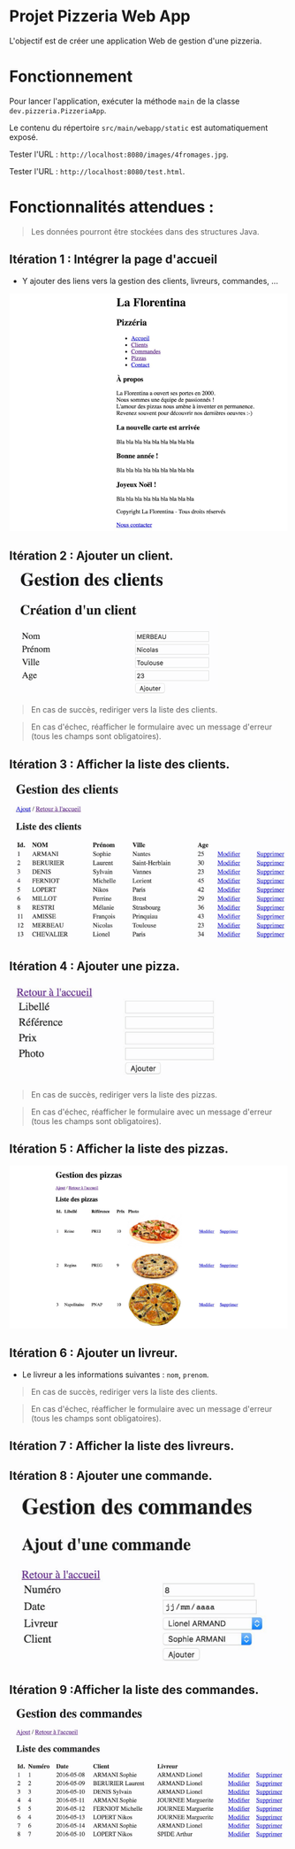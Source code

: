 # Projet Pizzeria Web App

L'objectif est de créer une application Web de gestion d'une pizzeria.

# Fonctionnement

Pour lancer l'application, exécuter la méthode `main` de la classe `dev.pizzeria.PizzeriaApp`.

Le contenu du répertoire `src/main/webapp/static` est automatiquement exposé.

Tester l'URL : `http://localhost:8080/images/4fromages.jpg`.

Tester l'URL : `http://localhost:8080/test.html`.


# Fonctionnalités attendues :

> Les données pourront être stockées dans des structures Java.

## Itération 1 : Intégrer la page d'accueil 

* Y ajouter des liens vers la gestion des clients, livreurs, commandes, ...
    
![](images/app-accueil.png)

## Itération 2 : Ajouter un client.

![](images/app-client-create.png)

> En cas de succès, rediriger vers la liste des clients.

> En cas d'échec, réafficher le formulaire avec un message d'erreur (tous les champs sont obligatoires).

## Itération 3 : Afficher la liste des clients.

![](images/app-client-lister.png)

## Itération 4 : Ajouter une pizza.

![](images/app-pizza-create.png)

> En cas de succès, rediriger vers la liste des pizzas.

> En cas d'échec, réafficher le formulaire avec un message d'erreur (tous les champs sont obligatoires).

## Itération 5 : Afficher la liste des pizzas.

![](images/app-pizza-lister.png)

## Itération 6 : Ajouter un livreur.

* Le livreur a les informations suivantes : `nom`, `prenom`.

> En cas de succès, rediriger vers la liste des clients.

> En cas d'échec, réafficher le formulaire avec un message d'erreur (tous les champs sont obligatoires).


## Itération 7 : Afficher la liste des livreurs.

## Itération 8 : Ajouter une commande.

![](images/app-commande-create.png)

## Itération 9 :Afficher la liste des commandes.

![](images/app-commande-lister.png)